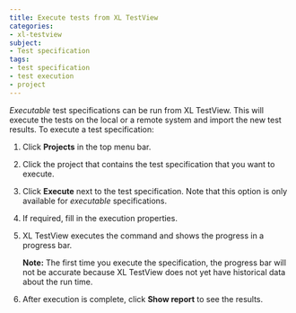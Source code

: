 ```yaml
---
title: Execute tests from XL TestView
categories:
- xl-testview
subject:
- Test specification
tags:
- test specification
- test execution
- project
---
```


*Executable* test specifications can be run from XL TestView. This will execute the tests on the local or a remote system and import the new test results. To execute a test specification:

1. Click **Projects** in the top menu bar.
1. Click the project that contains the test specification that you want to execute.
1. Click **Execute** next to the test specification. Note that this option is only available for *executable* specifications.
1. If required, fill in the execution properties.
1. XL TestView executes the command and shows the progress in a progress bar. 

    **Note:** The first time you execute the specification, the progress bar will not be accurate because XL TestView does not yet have historical data about the run time.

1. After execution is complete, click **Show report** to see the results.
